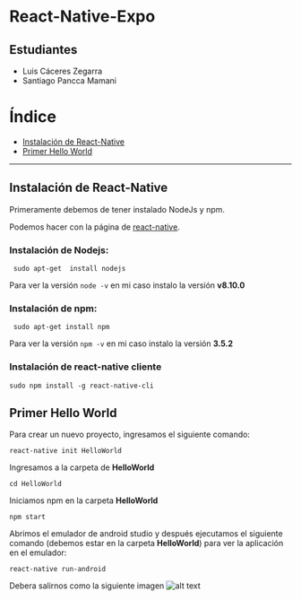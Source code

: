 # React-Native-Expo

## Estudiantes
- Luis Cáceres Zegarra
- Santiago Pancca Mamani

# Índice
- [Instalación de React-Native](#instalación-de-react-native)
- [Primer Hello World](#primer-hello-world)

----
## Instalación de React-Native ##
Primeramente debemos de tener instalado NodeJs y npm.

Podemos hacer con la página de [react-native](https://facebook.github.io/react-native/docs/getting-started.html).

### Instalación de Nodejs:

``` sudo apt-get  install nodejs```

Para ver la versión 
```node -v``` en mi caso instalo la versión **v8.10.0**

### Instalación de npm:
``` sudo apt-get install npm```

Para ver la versión 
```npm -v``` en mi caso instalo la versión **3.5.2**

### Instalación de react-native cliente 
``` sudo npm install -g react-native-cli ```


## Primer Hello World ##
Para crear un nuevo proyecto, ingresamos el siguiente comando:

``` react-native init HelloWorld ```

Ingresamos a la carpeta de **HelloWorld**

```cd HelloWorld```

Iniciamos npm en la carpeta **HelloWorld**

```npm start```

Abrimos el emulador de android studio y después ejecutamos el siguiente comando (debemos estar en la carpeta **HelloWorld**) para ver la aplicación en el emulador: 

```react-native run-android```

Debera salirnos como la siguiente imagen
![alt text](https://cdn-images-1.medium.com/max/1600/0*YczCUc-cdJpnJd_b.png)
